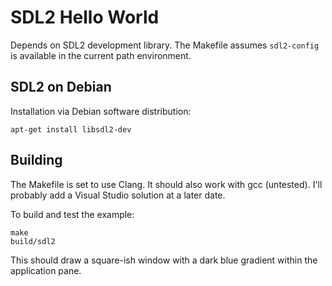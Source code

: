 SDL2 Hello World
================

Depends on SDL2 development library.  The Makefile assumes `sdl2-config` is
available in the current path environment.

SDL2 on Debian
--------------

Installation via Debian software distribution:

    apt-get install libsdl2-dev

Building
--------

The Makefile is set to use Clang.  It should also work with gcc (untested).
I'll probably add a Visual Studio solution at a later date.

To build and test the example:

    make
    build/sdl2

This should draw a square-ish window with a dark blue gradient within the
application pane.

